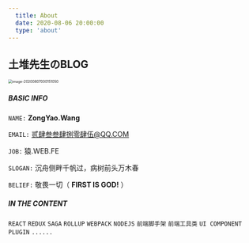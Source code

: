 ```yaml
---
  title: About
  date: 2020-08-06 20:00:00
  type: 'about'
---
```


## 土堆先生のBLOG

<img src="https://wangzongyao.github.io/images/about.jpeg" alt="image-20200807000151050" style="zoom: 50%;" />

##### BASIC INFO

`NAME:`	**ZongYao.Wang**

`EMAIL:`	贰肆叁叁肆捌零肆伍@QQ.COM

`JOB:`	猿.WEB.FE

`SLOGAN:`	沉舟侧畔千帆过，病树前头万木春

`BELIEF:`	敬畏一切（ **FIRST IS GOD!** ）

##### IN THE CONTENT

`REACT`	`REDUX`	`SAGA`	`ROLLUP`	`WEBPACK`	`NODEJS`	`前端脚手架`	`前端工具类`	`UI COMPONENT`	`PLUGIN` 	`......`

